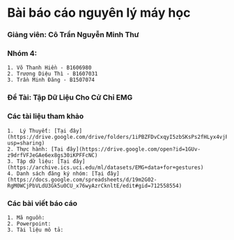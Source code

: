 # Bài báo cáo nguyên lý máy học
  ### Giảng viên: Cô Trần Nguyễn Minh Thư
  ### Nhóm 4:
    1. Võ Thanh Hiền - B1606980
    2. Trương Diệu Thì - B1607031
    3. Trần Minh Đăng - B1507074
  ### Đề Tài: Tập Dữ Liệu Cho Cử Chỉ EMG
  ### Các tài liệu tham khảo
    1.  Lý Thuyết: [Tại đây](https://drive.google.com/drive/folders/1iPBZFDvCxqyI5zbSKsPs2fHLyx4vjPKv?usp=sharing)
    2. Thực hành: [Tại đây](https://drive.google.com/open?id=1GUv-z9drfVFJeGAe6ex8gs30iKPFFcNC)
    3. Tập dữ liệu: [Tại đây](https://archive.ics.uci.edu/ml/datasets/EMG+data+for+gestures)
    4. Danh sách đăng ký nhóm: [Tại đây](https://docs.google.com/spreadsheets/d/19m2G02-RgM0WCjPbVLdU3Gk5u0CU_x76wyAzrCknltE/edit#gid=712558554)
  ### Các bài viết báo cáo
    1. Mã nguồn: 
    2. Powerpoint: 
    3. Tài liệu mô tả: 
